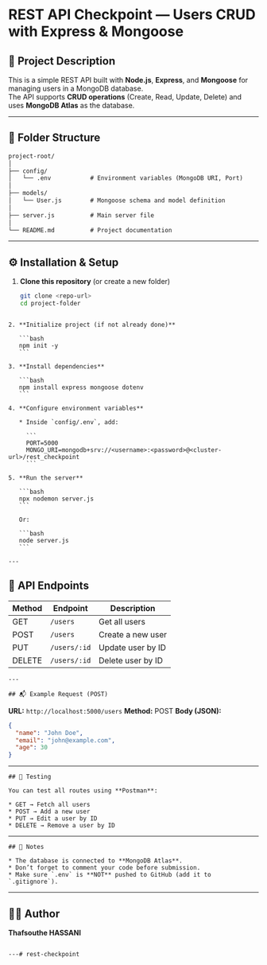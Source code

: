 # REST API Checkpoint — Users CRUD with Express & Mongoose

## 📌 Project Description
This is a simple REST API built with **Node.js**, **Express**, and **Mongoose** for managing users in a MongoDB database.  
The API supports **CRUD operations** (Create, Read, Update, Delete) and uses **MongoDB Atlas** as the database.

---

## 📂 Folder Structure
```markdown
project-root/
│
├── config/
│   └── .env           # Environment variables (MongoDB URI, Port)
│
├── models/
│   └── User.js        # Mongoose schema and model definition
│
├── server.js          # Main server file
│
└── README.md          # Project documentation

````

---

## ⚙️ Installation & Setup

1. **Clone this repository** (or create a new folder)
   ```bash
   git clone <repo-url>
   cd project-folder
````

2. **Initialize project (if not already done)**

   ```bash
   npm init -y
   ```

3. **Install dependencies**

   ```bash
   npm install express mongoose dotenv
   ```

4. **Configure environment variables**

   * Inside `config/.env`, add:

     ```
     PORT=5000
     MONGO_URI=mongodb+srv://<username>:<password>@<cluster-url>/rest_checkpoint
     ```

5. **Run the server**

   ```bash
   npx nodemon server.js
   ```

   Or:

   ```bash
   node server.js
   ```

---
````
## 🚀 API Endpoints

| Method | Endpoint     | Description       |
| ------ | ------------ | ----------------- |
| GET    | `/users`     | Get all users     |
| POST   | `/users`     | Create a new user |
| PUT    | `/users/:id` | Update user by ID |
| DELETE | `/users/:id` | Delete user by ID |
````
---

## 📬 Example Request (POST)
````
**URL:** `http://localhost:5000/users`
**Method:** POST
**Body (JSON):**

```json
{
  "name": "John Doe",
  "email": "john@example.com",
  "age": 30
}
```

---
````
## 🧪 Testing

You can test all routes using **Postman**:

* GET → Fetch all users
* POST → Add a new user
* PUT → Edit a user by ID
* DELETE → Remove a user by ID
````
---
````
## 📝 Notes

* The database is connected to **MongoDB Atlas**.
* Don’t forget to comment your code before submission.
* Make sure `.env` is **NOT** pushed to GitHub (add it to `.gitignore`).
````
---

## 👨‍💻 Author

**Thafsouthe HASSANI**

```

---# rest-checkpoint
